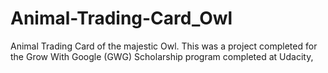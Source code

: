 # Animal-Trading-Card_Owl
Animal Trading Card of the majestic Owl. This was a project completed for the Grow With Google (GWG) Scholarship program completed at Udacity,
